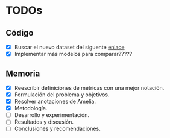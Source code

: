 # TODOs

## Código

- [x] Buscar el nuevo dataset del siguente [enlace]( https://journals.plos.org/plosone/article?id=10.1371/journal.pone.0284687)
- [x] Implementar más modelos para comparar?????

## Memoria

- [x] Reescribir definiciones de métricas con una mejor notación.
- [x] Formulación del problema y objetivos.
- [x] Resolver anotaciones de Amelia.
- [x] Metodología.
- [ ] Desarrollo y experimentación.
- [ ] Resultados y discusión.
- [ ] Conclusiones y recomendaciones.
